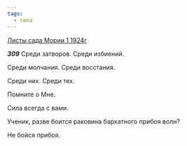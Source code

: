 ```yaml
---
tags:
  - сила
---
```


[Листы сада Мории 1 1924г](https://127.0.0.1:4002/agni/1924)

___309___
Среди затворов. Среди избиений.   

Среди молчания. Среди восстания.   

Среди них. Среди тех.   

Помните о Мне.   

Сила всегда с вами.   

Ученик, разве боится раковина бархатного прибоя волн?   

Не бойся прибоя.   

